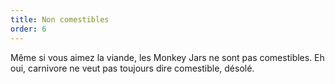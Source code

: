 ```yaml
---
title: Non comestibles
order: 6
---
```



M&ecirc;me si vous aimez la viande, les Monkey Jars ne sont pas comestibles. Eh oui, carnivore ne veut pas toujours dire comestible, d&eacute;sol&eacute;.